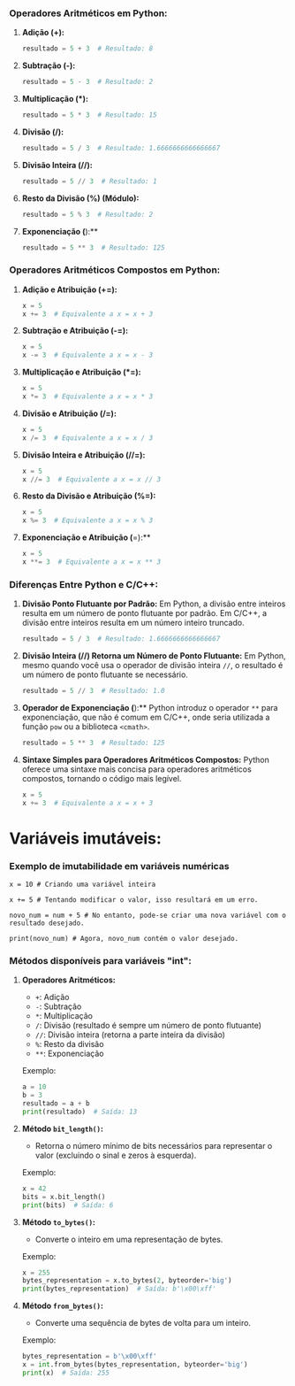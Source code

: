 ### Operadores Aritméticos em Python:

1. **Adição (+):**
   ```python
   resultado = 5 + 3  # Resultado: 8
   ```

2. **Subtração (-):**
   ```python
   resultado = 5 - 3  # Resultado: 2
   ```

3. **Multiplicação (*):**
   ```python
   resultado = 5 * 3  # Resultado: 15
   ```

4. **Divisão (/):**
   ```python
   resultado = 5 / 3  # Resultado: 1.6666666666666667
   ```

5. **Divisão Inteira (//):**
   ```python
   resultado = 5 // 3  # Resultado: 1
   ```

6. **Resto da Divisão (%) (Módulo):**
   ```python
   resultado = 5 % 3  # Resultado: 2
   ```

7. **Exponenciação (**):**
   ```python
   resultado = 5 ** 3  # Resultado: 125
   ```

### Operadores Aritméticos Compostos em Python:

1. **Adição e Atribuição (+=):**
   ```python
   x = 5
   x += 3  # Equivalente a x = x + 3
   ```

2. **Subtração e Atribuição (-=):**
   ```python
   x = 5
   x -= 3  # Equivalente a x = x - 3
   ```

3. **Multiplicação e Atribuição (*=):**
   ```python
   x = 5
   x *= 3  # Equivalente a x = x * 3
   ```

4. **Divisão e Atribuição (/=):**
   ```python
   x = 5
   x /= 3  # Equivalente a x = x / 3
   ```

5. **Divisão Inteira e Atribuição (//=):**
   ```python
   x = 5
   x //= 3  # Equivalente a x = x // 3
   ```

6. **Resto da Divisão e Atribuição (%=):**
   ```python
   x = 5
   x %= 3  # Equivalente a x = x % 3
   ```

7. **Exponenciação e Atribuição (**=):**
   ```python
   x = 5
   x **= 3  # Equivalente a x = x ** 3
   ```

### Diferenças Entre Python e C/C++:

1. **Divisão Ponto Flutuante por Padrão:**
   Em Python, a divisão entre inteiros resulta em um número de ponto flutuante por padrão. Em C/C++, a divisão entre inteiros resulta em um número inteiro truncado.

   ```python
   resultado = 5 / 3  # Resultado: 1.6666666666666667
   ```

2. **Divisão Inteira (//) Retorna um Número de Ponto Flutuante:**
   Em Python, mesmo quando você usa o operador de divisão inteira `//`, o resultado é um número de ponto flutuante se necessário.

   ```python
   resultado = 5 // 3  # Resultado: 1.0
   ```

3. **Operador de Exponenciação (**):**
   Python introduz o operador `**` para exponenciação, que não é comum em C/C++, onde seria utilizada a função `pow` ou a biblioteca `<cmath>`.

   ```python
   resultado = 5 ** 3  # Resultado: 125
   ```

4. **Sintaxe Simples para Operadores Aritméticos Compostos:**
   Python oferece uma sintaxe mais concisa para operadores aritméticos compostos, tornando o código mais legível.

   ```python
   x = 5
   x += 3  # Equivalente a x = x + 3
   ```
# Variáveis imutáveis:

### Exemplo de imutabilidade em variáveis numéricas
   ```
   x = 10 # Criando uma variável inteira
   ```
   ```
   x += 5 # Tentando modificar o valor, isso resultará em um erro.
   ```
   ```
   novo_num = num + 5 # No entanto, pode-se criar uma nova variável com o resultado desejado.
   ```
   ```
   print(novo_num) # Agora, novo_num contém o valor desejado.
   ```
### Métodos disponíveis para variáveis "int":

1. **Operadores Aritméticos:**
   - `+`: Adição
   - `-`: Subtração
   - `*`: Multiplicação
   - `/`: Divisão (resultado é sempre um número de ponto flutuante)
   - `//`: Divisão inteira (retorna a parte inteira da divisão)
   - `%`: Resto da divisão
   - `**`: Exponenciação

   Exemplo:
   ```python
   a = 10
   b = 3
   resultado = a + b
   print(resultado)  # Saída: 13
   ```

2. **Método `bit_length()`:**
   - Retorna o número mínimo de bits necessários para representar o valor (excluindo o sinal e zeros à esquerda).

   Exemplo:
   ```python
   x = 42
   bits = x.bit_length()
   print(bits)  # Saída: 6
   ```

3. **Método `to_bytes()`:**
   - Converte o inteiro em uma representação de bytes.

   Exemplo:
   ```python
   x = 255
   bytes_representation = x.to_bytes(2, byteorder='big')
   print(bytes_representation)  # Saída: b'\x00\xff'
   ```

4. **Método `from_bytes()`:**
   - Converte uma sequência de bytes de volta para um inteiro.

   Exemplo:
   ```python
   bytes_representation = b'\x00\xff'
   x = int.from_bytes(bytes_representation, byteorder='big')
   print(x)  # Saída: 255
   ```
